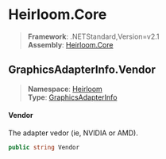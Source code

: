 # Heirloom.Core

> **Framework**: .NETStandard,Version=v2.1  
> **Assembly**: [Heirloom.Core][0]  

## GraphicsAdapterInfo.Vendor

> **Namespace**: [Heirloom][0]  
> **Type**: [GraphicsAdapterInfo][1]  

#### Vendor

The adapter vedor (ie, NVIDIA or AMD).

```cs
public string Vendor
```

[0]: ../Heirloom.Core.md
[1]: Heirloom.GraphicsAdapterInfo.md
